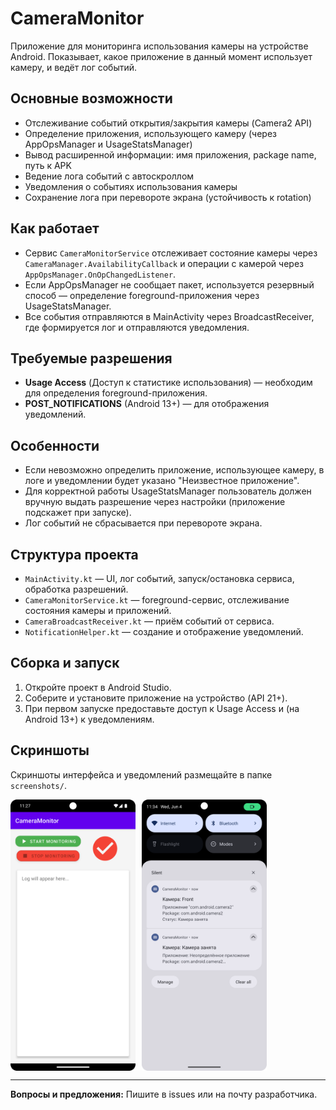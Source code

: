 # CameraMonitor

Приложение для мониторинга использования камеры на устройстве Android. Показывает, какое приложение в данный момент использует камеру, и ведёт лог событий.

## Основные возможности
- Отслеживание событий открытия/закрытия камеры (Camera2 API)
- Определение приложения, использующего камеру (через AppOpsManager и UsageStatsManager)
- Вывод расширенной информации: имя приложения, package name, путь к APK
- Ведение лога событий с автоскроллом
- Уведомления о событиях использования камеры
- Сохранение лога при перевороте экрана (устойчивость к rotation)

## Как работает
- Сервис `CameraMonitorService` отслеживает состояние камеры через `CameraManager.AvailabilityCallback` и операции с камерой через `AppOpsManager.OnOpChangedListener`.
- Если AppOpsManager не сообщает пакет, используется резервный способ — определение foreground-приложения через UsageStatsManager.
- Все события отправляются в MainActivity через BroadcastReceiver, где формируется лог и отправляются уведомления.

## Требуемые разрешения
- **Usage Access** (Доступ к статистике использования) — необходим для определения foreground-приложения.
- **POST_NOTIFICATIONS** (Android 13+) — для отображения уведомлений.

## Особенности
- Если невозможно определить приложение, использующее камеру, в логе и уведомлении будет указано "Неизвестное приложение".
- Для корректной работы UsageStatsManager пользователь должен вручную выдать разрешение через настройки (приложение подскажет при запуске).
- Лог событий не сбрасывается при перевороте экрана.

## Структура проекта
- `MainActivity.kt` — UI, лог событий, запуск/остановка сервиса, обработка разрешений.
- `CameraMonitorService.kt` — foreground-сервис, отслеживание состояния камеры и приложений.
- `CameraBroadcastReceiver.kt` — приём событий от сервиса.
- `NotificationHelper.kt` — создание и отображение уведомлений.

## Сборка и запуск
1. Откройте проект в Android Studio.
2. Соберите и установите приложение на устройство (API 21+).
3. При первом запуске предоставьте доступ к Usage Access и (на Android 13+) к уведомлениям.

## Скриншоты

Скриншоты интерфейса и уведомлений размещайте в папке `screenshots/`.

<div style="display: flex; gap: 10px;">
  <img src="screenshots/Screenshot_20250604png.png" width="200"/>
  <img src="screenshots/Screenshot_20250604_2.png" width="200"/>
</div>

---

**Вопросы и предложения:**
Пишите в issues или на почту разработчика.
